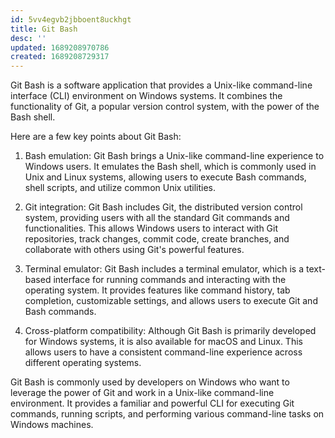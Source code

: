 ```yaml
---
id: 5vv4egvb2jbboent8uckhgt
title: Git Bash
desc: ''
updated: 1689208970786
created: 1689208729317
---
```


Git Bash is a software application that provides a Unix-like command-line interface (CLI) environment on Windows systems. It combines the functionality of Git, a popular version control system, with the power of the Bash shell.

Here are a few key points about Git Bash:

1. Bash emulation: Git Bash brings a Unix-like command-line experience to Windows users. It emulates the Bash shell, which is commonly used in Unix and Linux systems, allowing users to execute Bash commands, shell scripts, and utilize common Unix utilities.

2. Git integration: Git Bash includes Git, the distributed version control system, providing users with all the standard Git commands and functionalities. This allows Windows users to interact with Git repositories, track changes, commit code, create branches, and collaborate with others using Git's powerful features.

3. Terminal emulator: Git Bash includes a terminal emulator, which is a text-based interface for running commands and interacting with the operating system. It provides features like command history, tab completion, customizable settings, and allows users to execute Git and Bash commands.

4. Cross-platform compatibility: Although Git Bash is primarily developed for Windows systems, it is also available for macOS and Linux. This allows users to have a consistent command-line experience across different operating systems.

Git Bash is commonly used by developers on Windows who want to leverage the power of Git and work in a Unix-like command-line environment. It provides a familiar and powerful CLI for executing Git commands, running scripts, and performing various command-line tasks on Windows machines.